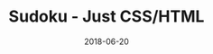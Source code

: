 ---
title: 'Sudoku - Just CSS/HTML'
description: 'Complete a sudoku puzzle without Javascript or server-side interaction.'
gametype: 'simple'
gameid: 1
date: 2018-06-20
tags: []
draft: false
type: 'games'
num19: [{'idx':1,'arr1':[1,2,3,4,5,6,7,8,9],'arr2':[1,2,3,4,5,6,7,8,9]},{'idx':2,'arr1':[1,2,3,4,5,6,7,8,9],'arr2':[1,2,3,4,5,6,7,8,9]},{'idx':3,'arr1':[1,2,3,4,5,6,7,8,9],'arr2':[1,2,3,4,5,6,7,8,9]},{'idx':4,'arr1':[1,2,3,4,5,6,7,8,9],'arr2':[1,2,3,4,5,6,7,8,9]},{'idx':5,'arr1':[1,2,3,4,5,6,7,8,9],'arr2':[1,2,3,4,5,6,7,8,9]},{'idx':6,'arr1':[1,2,3,4,5,6,7,8,9],'arr2':[1,2,3,4,5,6,7,8,9]},{'idx':7,'arr1':[1,2,3,4,5,6,7,8,9],'arr2':[1,2,3,4,5,6,7,8,9]},{'idx':8,'arr1':[1,2,3,4,5,6,7,8,9],'arr2':[1,2,3,4,5,6,7,8,9]},{'idx':9,'arr1':[1,2,3,4,5,6,7,8,9],'arr2':[1,2,3,4,5,6,7,8,9]}]
puzzle: [[0, 6, 0, 0, 0, 0, 0, 2, 0], [2, 8, 5, 0, 0, 0, 3, 9, 7], [0, 9, 3, 0, 2, 0, 6, 5, 0], [0, 0, 0, 1, 3, 7, 0, 0, 0], [0, 0, 7, 9, 0, 5, 8, 0, 0], [0, 0, 0, 2, 8, 6, 0, 0, 0], [0, 4, 9, 0, 5, 0, 7, 8, 0], [8, 7, 2, 0, 0, 0, 5, 4, 6], [0, 5, 0, 0, 0, 0, 0, 1, 0]]
layout: 'sudokucssstatic'
---